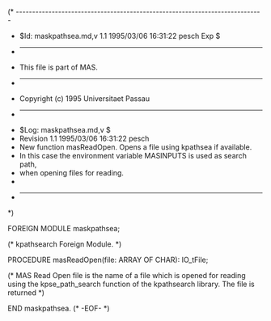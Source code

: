 (* ----------------------------------------------------------------------------
 * $Id: maskpathsea.md,v 1.1 1995/03/06 16:31:22 pesch Exp $
 * ----------------------------------------------------------------------------
 * This file is part of MAS.
 * ----------------------------------------------------------------------------
 * Copyright (c) 1995 Universitaet Passau
 * ----------------------------------------------------------------------------
 * $Log: maskpathsea.md,v $
 * Revision 1.1  1995/03/06  16:31:22  pesch
 * New function masReadOpen. Opens a file using kpathsea if available.
 * In this case the environment variable MASINPUTS is used as search path,
 * when opening files for reading.
 *
 * ----------------------------------------------------------------------------
 *)

FOREIGN MODULE maskpathsea;

(* kpathsearch Foreign Module. *)

PROCEDURE masReadOpen(file: ARRAY OF CHAR): IO_tFile;

(* MAS Read Open
file is the name of a file which is opened for reading using
the kpse_path_search function of the kpathsearch library.
The file is returned *)

END maskpathsea.
(* -EOF- *)




